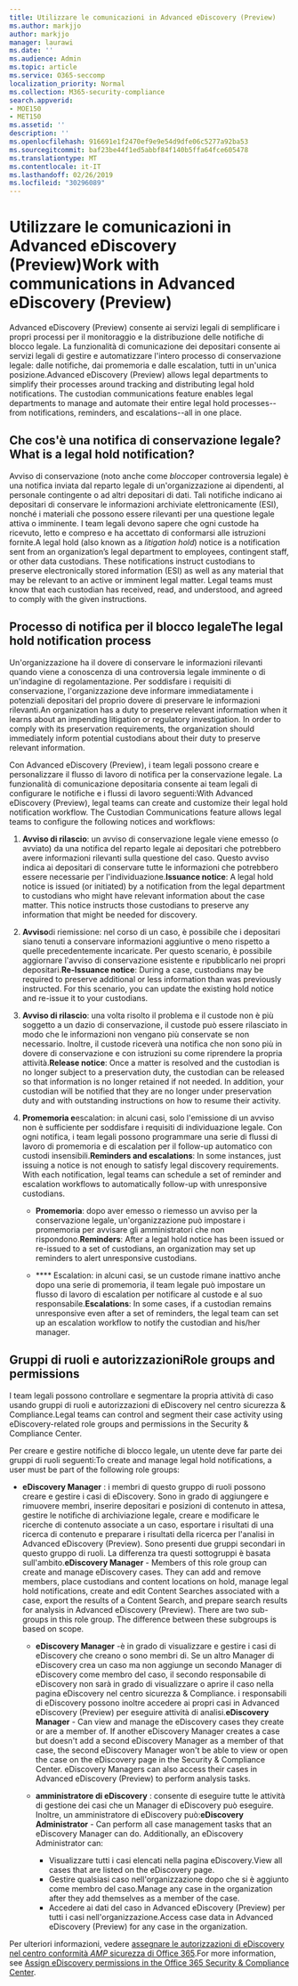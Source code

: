 ```yaml
---
title: Utilizzare le comunicazioni in Advanced eDiscovery (Preview)
ms.author: markjjo
author: markjjo
manager: laurawi
ms.date: ''
ms.audience: Admin
ms.topic: article
ms.service: O365-seccomp
localization_priority: Normal
ms.collection: M365-security-compliance
search.appverid:
- MOE150
- MET150
ms.assetid: ''
description: ''
ms.openlocfilehash: 916691e1f2470ef9e9e54d9dfe06c5277a92ba53
ms.sourcegitcommit: baf23be44f1ed5abbf84f140b5ffa64fce605478
ms.translationtype: MT
ms.contentlocale: it-IT
ms.lasthandoff: 02/26/2019
ms.locfileid: "30296089"
---
```

# <a name="work-with-communications-in-advanced-ediscovery-preview"></a><span data-ttu-id="13dc4-102">Utilizzare le comunicazioni in Advanced eDiscovery (Preview)</span><span class="sxs-lookup"><span data-stu-id="13dc4-102">Work with communications in Advanced eDiscovery (Preview)</span></span>

<span data-ttu-id="13dc4-p101">Advanced eDiscovery (Preview) consente ai servizi legali di semplificare i propri processi per il monitoraggio e la distribuzione delle notifiche di blocco legale. La funzionalità di comunicazione dei depositari consente ai servizi legali di gestire e automatizzare l'intero processo di conservazione legale: dalle notifiche, dai promemoria e dalle escalation, tutti in un'unica posizione.</span><span class="sxs-lookup"><span data-stu-id="13dc4-p101">Advanced eDiscovery (Preview) allows legal departments to simplify their processes around tracking and distributing legal hold notifications. The custodian communications feature enables legal departments to manage and automate their entire legal hold processes--from notifications, reminders, and escalations--all in one place.</span></span>

## <a name="what-is-a-legal-hold-notification"></a><span data-ttu-id="13dc4-105">Che cos'è una notifica di conservazione legale?</span><span class="sxs-lookup"><span data-stu-id="13dc4-105">What is a legal hold notification?</span></span>

<span data-ttu-id="13dc4-p102">Avviso di conservazione (noto anche come *blocco*per controversia legale) è una notifica inviata dal reparto legale di un'organizzazione ai dipendenti, al personale contingente o ad altri depositari di dati. Tali notifiche indicano ai depositari di conservare le informazioni archiviate elettronicamente (ESI), nonché i materiali che possono essere rilevanti per una questione legale attiva o imminente. I team legali devono sapere che ogni custode ha ricevuto, letto e compreso e ha accettato di conformarsi alle istruzioni fornite.</span><span class="sxs-lookup"><span data-stu-id="13dc4-p102">A legal hold (also known as a *litigation hold*) notice is a notification sent from an organization’s legal department to employees, contingent staff, or other data custodians. These notifications instruct custodians to preserve electronically stored information (ESI) as well as any material that may be relevant to an active or imminent legal matter. Legal teams must know that each custodian has received, read, and understood, and agreed to comply with the given instructions.</span></span>

## <a name="the-legal-hold-notification-process"></a><span data-ttu-id="13dc4-109">Processo di notifica per il blocco legale</span><span class="sxs-lookup"><span data-stu-id="13dc4-109">The legal hold notification process</span></span>

<span data-ttu-id="13dc4-p103">Un'organizzazione ha il dovere di conservare le informazioni rilevanti quando viene a conoscenza di una controversia legale imminente o di un'indagine di regolamentazione. Per soddisfare i requisiti di conservazione, l'organizzazione deve informare immediatamente i potenziali depositari del proprio dovere di preservare le informazioni rilevanti.</span><span class="sxs-lookup"><span data-stu-id="13dc4-p103">An organization has a duty to preserve relevant information when it learns about an impending litigation or regulatory investigation. In order to comply with its preservation requirements, the organization should immediately inform potential custodians about their duty to preserve relevant information.</span></span> 

<span data-ttu-id="13dc4-p104">Con Advanced eDiscovery (Preview), i team legali possono creare e personalizzare il flusso di lavoro di notifica per la conservazione legale. La funzionalità di comunicazione depositaria consente ai team legali di configurare le notifiche e i flussi di lavoro seguenti:</span><span class="sxs-lookup"><span data-stu-id="13dc4-p104">With Advanced eDiscovery (Preview), legal teams can create and customize their legal hold notification workflow. The Custodian Communications feature allows legal teams to configure the following notices and workflows:</span></span>

1. <span data-ttu-id="13dc4-p105">**Avviso di rilascio**: un avviso di conservazione legale viene emesso (o avviato) da una notifica del reparto legale ai depositari che potrebbero avere informazioni rilevanti sulla questione del caso. Questo avviso indica ai depositari di conservare tutte le informazioni che potrebbero essere necessarie per l'individuazione.</span><span class="sxs-lookup"><span data-stu-id="13dc4-p105">**Issuance notice**: A legal hold notice is issued (or initiated) by a notification from the legal department to custodians who might have relevant information about the case matter. This notice instructs those custodians to preserve any information that might be needed for discovery.</span></span> 
   
2.  <span data-ttu-id="13dc4-p106">**Avviso**di riemissione: nel corso di un caso, è possibile che i depositari siano tenuti a conservare informazioni aggiuntive o meno rispetto a quelle precedentemente incaricate. Per questo scenario, è possibile aggiornare l'avviso di conservazione esistente e ripubblicarlo nei propri depositari.</span><span class="sxs-lookup"><span data-stu-id="13dc4-p106">**Re-Issuance notice**: During a case, custodians may be required to preserve additional or less information than was previously instructed. For this scenario, you can update the existing hold notice and re-issue it to your custodians.</span></span>

3.  <span data-ttu-id="13dc4-p107">**Avviso di rilascio**: una volta risolto il problema e il custode non è più soggetto a un dazio di conservazione, il custode può essere rilasciato in modo che le informazioni non vengano più conservate se non necessario. Inoltre, il custode riceverà una notifica che non sono più in dovere di conservazione e con istruzioni su come riprendere la propria attività.</span><span class="sxs-lookup"><span data-stu-id="13dc4-p107">**Release notice**: Once a matter is resolved and the custodian is no longer subject to a preservation duty, the custodian can be released so that information is no longer retained if not needed. In addition, your custodian will be notified that they are no longer under preservation duty and with outstanding instructions on how to resume their activity.</span></span>

4. <span data-ttu-id="13dc4-p108">**Promemoria e**escalation: in alcuni casi, solo l'emissione di un avviso non è sufficiente per soddisfare i requisiti di individuazione legale. Con ogni notifica, i team legali possono programmare una serie di flussi di lavoro di promemoria e di escalation per il follow-up automatico con custodi insensibili.</span><span class="sxs-lookup"><span data-stu-id="13dc4-p108">**Reminders and escalations**: In some instances, just issuing a notice is not enough to satisfy legal discovery requirements. With each notification, legal teams can schedule a set of reminder and escalation workflows to automatically follow-up with unresponsive custodians.</span></span>

    - <span data-ttu-id="13dc4-122">**Promemoria**: dopo aver emesso o riemesso un avviso per la conservazione legale, un'organizzazione può impostare i promemoria per avvisare gli amministratori che non rispondono.</span><span class="sxs-lookup"><span data-stu-id="13dc4-122">**Reminders**:  After a legal hold notice has been issued or re-issued to a set of custodians, an organization may set up reminders to alert unresponsive custodians.</span></span> 

    - <span data-ttu-id="13dc4-123">\*\*\*\* Escalation: in alcuni casi, se un custode rimane inattivo anche dopo una serie di promemoria, il team legale può impostare un flusso di lavoro di escalation per notificare al custode e al suo responsabile.</span><span class="sxs-lookup"><span data-stu-id="13dc4-123">**Escalations**: In some cases, if a custodian remains unresponsive even after a set of reminders, the legal team can set up an escalation workflow to notify the custodian and his/her manager.</span></span>

## <a name="role-groups-and-permissions"></a><span data-ttu-id="13dc4-124">Gruppi di ruoli e autorizzazioni</span><span class="sxs-lookup"><span data-stu-id="13dc4-124">Role groups and permissions</span></span> 

<span data-ttu-id="13dc4-125">I team legali possono controllare e segmentare la propria attività di caso usando gruppi di ruoli e autorizzazioni di eDiscovery nel centro sicurezza & Compliance.</span><span class="sxs-lookup"><span data-stu-id="13dc4-125">Legal teams can control and segment their case activity using eDiscovery-related role groups and permissions in the Security & Compliance Center.</span></span> 

<span data-ttu-id="13dc4-126">Per creare e gestire notifiche di blocco legale, un utente deve far parte dei gruppi di ruoli seguenti:</span><span class="sxs-lookup"><span data-stu-id="13dc4-126">To create and manage legal hold notifications, a user must be part of the following role groups:</span></span>

- <span data-ttu-id="13dc4-p109">**eDiscovery Manager** : i membri di questo gruppo di ruoli possono creare e gestire i casi di eDiscovery. Sono in grado di aggiungere e rimuovere membri, inserire depositari e posizioni di contenuto in attesa, gestire le notifiche di archiviazione legale, creare e modificare le ricerche di contenuto associate a un caso, esportare i risultati di una ricerca di contenuto e preparare i risultati della ricerca per l'analisi in Advanced eDiscovery (Preview). Sono presenti due gruppi secondari in questo gruppo di ruoli. La differenza tra questi sottogruppi è basata sull'ambito.</span><span class="sxs-lookup"><span data-stu-id="13dc4-p109">**eDiscovery Manager** - Members of this role group can create and manage eDiscovery cases. They can add and remove members, place custodians and content locations on hold, manage legal hold notifications, create and edit Content Searches associated with a case, export the results of a Content Search, and prepare search results for analysis in Advanced eDiscovery (Preview). There are two sub-groups in this role group. The difference between these subgroups is based on scope.</span></span>

  - <span data-ttu-id="13dc4-p110">**eDiscovery Manager** -è in grado di visualizzare e gestire i casi di eDiscovery che creano o sono membri di. Se un altro Manager di eDiscovery crea un caso ma non aggiunge un secondo Manager di eDiscovery come membro del caso, il secondo responsabile di eDiscovery non sarà in grado di visualizzare o aprire il caso nella pagina eDiscovery nel centro sicurezza & Compliance. i responsabili di eDiscovery possono inoltre accedere ai propri casi in Advanced eDiscovery (Preview) per eseguire attività di analisi.</span><span class="sxs-lookup"><span data-stu-id="13dc4-p110">**eDiscovery Manager** - Can view and manage the eDiscovery cases they create or are a member of. If another eDiscovery Manager creates a case but doesn't add a second eDiscovery Manager as a member of that case, the second eDiscovery Manager won't be able to view or open the case on the eDiscovery page in the Security & Compliance Center. eDiscovery Managers can also access their cases in Advanced eDiscovery (Preview) to perform analysis tasks.</span></span>

  - <span data-ttu-id="13dc4-p111">**amministratore di eDiscovery** : consente di eseguire tutte le attività di gestione dei casi che un Manager di eDiscovery può eseguire. Inoltre, un amministratore di eDiscovery può:</span><span class="sxs-lookup"><span data-stu-id="13dc4-p111">**eDiscovery Administrator** - Can perform all case management tasks that an eDiscovery Manager can do. Additionally, an eDiscovery Administrator can:</span></span>
    
    - <span data-ttu-id="13dc4-136">Visualizzare tutti i casi elencati nella pagina eDiscovery.</span><span class="sxs-lookup"><span data-stu-id="13dc4-136">View all cases that are listed on the eDiscovery page.</span></span>
    - <span data-ttu-id="13dc4-137">Gestire qualsiasi caso nell'organizzazione dopo che si è aggiunto come membro del caso.</span><span class="sxs-lookup"><span data-stu-id="13dc4-137">Manage any case in the organization after they add themselves as a member of the case.</span></span>
    - <span data-ttu-id="13dc4-138">Accedere ai dati del caso in Advanced eDiscovery (Preview) per tutti i casi nell'organizzazione.</span><span class="sxs-lookup"><span data-stu-id="13dc4-138">Access case data in Advanced eDiscovery (Preview) for any case in the organization.</span></span>

<span data-ttu-id="13dc4-139">Per ulteriori informazioni, vedere [assegnare le autorizzazioni di eDiscovery nel centro conformità _AMP_ sicurezza di Office 365](../assign-ediscovery-permissions.md).</span><span class="sxs-lookup"><span data-stu-id="13dc4-139">For more information, see [Assign eDiscovery permissions in the Office 365 Security & Compliance Center](../assign-ediscovery-permissions.md).</span></span>